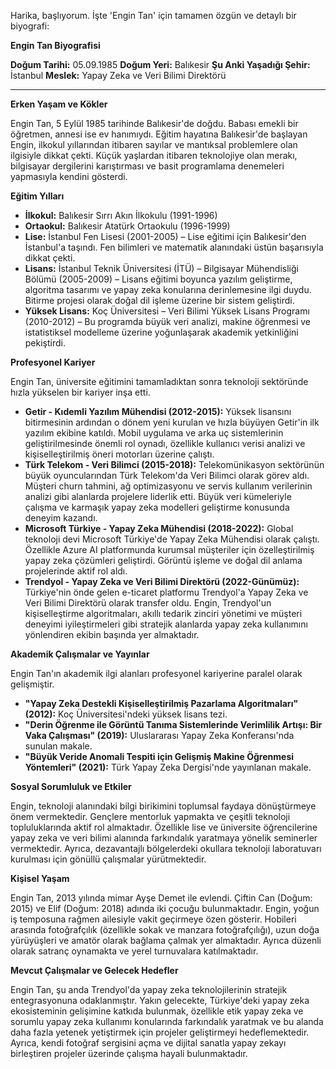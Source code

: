 Harika, başlıyorum. İşte 'Engin Tan' için tamamen özgün ve detaylı bir biyografi:

**Engin Tan Biyografisi**

**Doğum Tarihi:** 05.09.1985
**Doğum Yeri:** Balıkesir
**Şu Anki Yaşadığı Şehir:** İstanbul
**Meslek:** Yapay Zeka ve Veri Bilimi Direktörü

---

**Erken Yaşam ve Kökler**

Engin Tan, 5 Eylül 1985 tarihinde Balıkesir'de doğdu. Babası emekli bir öğretmen, annesi ise ev hanımıydı. Eğitim hayatına Balıkesir'de başlayan Engin, ilkokul yıllarından itibaren sayılar ve mantıksal problemlere olan ilgisiyle dikkat çekti. Küçük yaşlardan itibaren teknolojiye olan merakı, bilgisayar dergilerini karıştırması ve basit programlama denemeleri yapmasıyla kendini gösterdi.

**Eğitim Yılları**

*   **İlkokul:** Balıkesir Sırrı Akın İlkokulu (1991-1996)
*   **Ortaokul:** Balıkesir Atatürk Ortaokulu (1996-1999)
*   **Lise:** İstanbul Fen Lisesi (2001-2005) – Lise eğitimi için Balıkesir'den İstanbul'a taşındı. Fen bilimleri ve matematik alanındaki üstün başarısıyla dikkat çekti.
*   **Lisans:** İstanbul Teknik Üniversitesi (İTÜ) – Bilgisayar Mühendisliği Bölümü (2005-2009) – Lisans eğitimi boyunca yazılım geliştirme, algoritma tasarımı ve yapay zeka konularına derinlemesine ilgi duydu. Bitirme projesi olarak doğal dil işleme üzerine bir sistem geliştirdi.
*   **Yüksek Lisans:** Koç Üniversitesi – Veri Bilimi Yüksek Lisans Programı (2010-2012) – Bu programda büyük veri analizi, makine öğrenmesi ve istatistiksel modelleme üzerine yoğunlaşarak akademik yetkinliğini pekiştirdi.

**Profesyonel Kariyer**

Engin Tan, üniversite eğitimini tamamladıktan sonra teknoloji sektöründe hızla yükselen bir kariyer inşa etti.

*   **Getir - Kıdemli Yazılım Mühendisi (2012-2015):** Yüksek lisansını bitirmesinin ardından o dönem yeni kurulan ve hızla büyüyen Getir'in ilk yazılım ekibine katıldı. Mobil uygulama ve arka uç sistemlerinin geliştirilmesinde önemli rol oynadı, özellikle kullanıcı verisi analizi ve kişiselleştirilmiş öneri motorları üzerine çalıştı.
*   **Türk Telekom - Veri Bilimci (2015-2018):** Telekomünikasyon sektörünün büyük oyuncularından Türk Telekom'da Veri Bilimci olarak görev aldı. Müşteri churn tahmini, ağ optimizasyonu ve servis kullanım verilerinin analizi gibi alanlarda projelere liderlik etti. Büyük veri kümeleriyle çalışma ve karmaşık yapay zeka modelleri geliştirme konusunda deneyim kazandı.
*   **Microsoft Türkiye - Yapay Zeka Mühendisi (2018-2022):** Global teknoloji devi Microsoft Türkiye'de Yapay Zeka Mühendisi olarak çalıştı. Özellikle Azure AI platformunda kurumsal müşteriler için özelleştirilmiş yapay zeka çözümleri geliştirdi. Görüntü işleme ve doğal dil anlama projelerinde aktif rol aldı.
*   **Trendyol - Yapay Zeka ve Veri Bilimi Direktörü (2022-Günümüz):** Türkiye'nin önde gelen e-ticaret platformu Trendyol'a Yapay Zeka ve Veri Bilimi Direktörü olarak transfer oldu. Engin, Trendyol'un kişiselleştirme algoritmaları, akıllı tedarik zinciri yönetimi ve müşteri deneyimi iyileştirmeleri gibi stratejik alanlarda yapay zeka kullanımını yönlendiren ekibin başında yer almaktadır.

**Akademik Çalışmalar ve Yayınlar**

Engin Tan'ın akademik ilgi alanları profesyonel kariyerine paralel olarak gelişmiştir.

*   **"Yapay Zeka Destekli Kişiselleştirilmiş Pazarlama Algoritmaları" (2012):** Koç Üniversitesi'ndeki yüksek lisans tezi.
*   **"Derin Öğrenme ile Görüntü Tanıma Sistemlerinde Verimlilik Artışı: Bir Vaka Çalışması" (2019):** Uluslararası Yapay Zeka Konferansı'nda sunulan makale.
*   **"Büyük Veride Anomali Tespiti için Gelişmiş Makine Öğrenmesi Yöntemleri" (2021):** Türk Yapay Zeka Dergisi'nde yayınlanan makale.

**Sosyal Sorumluluk ve Etkiler**

Engin, teknoloji alanındaki bilgi birikimini toplumsal faydaya dönüştürmeye önem vermektedir. Gençlere mentorluk yapmakta ve çeşitli teknoloji topluluklarında aktif rol almaktadır. Özellikle lise ve üniversite öğrencilerine yapay zeka ve veri bilimi alanında farkındalık yaratmaya yönelik seminerler vermektedir. Ayrıca, dezavantajlı bölgelerdeki okullara teknoloji laboratuvarı kurulması için gönüllü çalışmalar yürütmektedir.

**Kişisel Yaşam**

Engin Tan, 2013 yılında mimar Ayşe Demet ile evlendi. Çiftin Can (Doğum: 2015) ve Elif (Doğum: 2018) adında iki çocuğu bulunmaktadır. Engin, yoğun iş temposuna rağmen ailesiyle vakit geçirmeye özen gösterir. Hobileri arasında fotoğrafçılık (özellikle sokak ve manzara fotoğrafçılığı), uzun doğa yürüyüşleri ve amatör olarak bağlama çalmak yer almaktadır. Ayrıca düzenli olarak satranç oynamakta ve yerel turnuvalara katılmaktadır.

**Mevcut Çalışmalar ve Gelecek Hedefler**

Engin Tan, şu anda Trendyol'da yapay zeka teknolojilerinin stratejik entegrasyonuna odaklanmıştır. Yakın gelecekte, Türkiye'deki yapay zeka ekosisteminin gelişimine katkıda bulunmak, özellikle etik yapay zeka ve sorumlu yapay zeka kullanımı konularında farkındalık yaratmak ve bu alanda daha fazla yetenek yetiştirmek için projeler geliştirmeyi hedeflemektedir. Ayrıca, kendi fotoğraf sergisini açma ve dijital sanatla yapay zekayı birleştiren projeler üzerinde çalışma hayali bulunmaktadır.